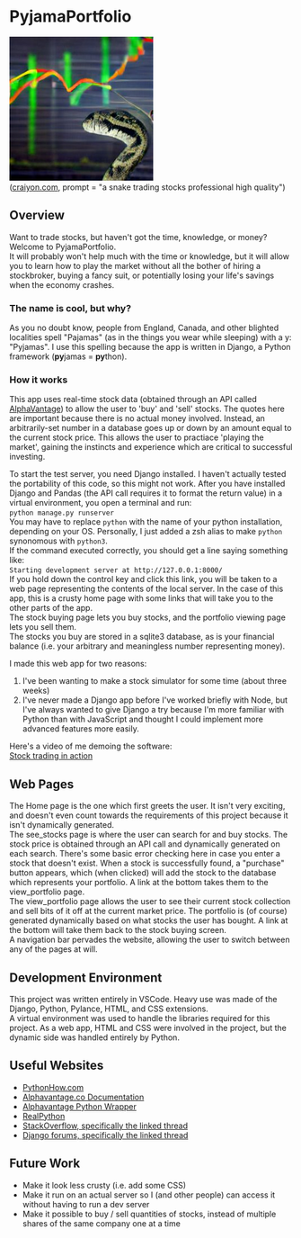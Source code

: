 # PyjamaPortfolio
![a snake trading stocks](./snake-stocks2-big.jpeg)  
([craiyon.com](https://craiyon.com), prompt = "a snake trading stocks professional high quality")


## Overview

Want to trade stocks, but haven't got the time, knowledge, or money?<br/>
Welcome to PyjamaPortfolio.  
It will probably won't help much with the time or knowledge, but it will allow you to learn how to play the market without all the bother of hiring a stockbroker, buying a fancy suit, or potentially losing your life's savings when the economy crashes.  

### The name is cool, but why?
As you no doubt know, people from England, Canada, and other blighted localities spell "Pajamas" (as in the things you wear while sleeping) with a y: "Pyjamas". I use this spelling because the app is written in Django, a Python framework (**py**jamas = **py**thon).


### How it works
This app uses real-time stock data (obtained through an API called [AlphaVantage](https://www.alphavantage.co/)) to allow the user to 'buy' and 'sell' stocks. The quotes here are important because there is no actual money involved. Instead, an arbitrarily-set number in a database goes up or down by an amount equal to the current stock price. This allows the user to practiace 'playing the market', gaining the instincts and experience which are critical to successful investing.

To start the test server, you need Django installed. I haven't actually tested the portability of this code, so this might not work. After you have installed Django and Pandas (the API call requires it to format the return value) in a virtual environment, you open a terminal and run:  
`python manage.py runserver`  
You may have to replace `python` with the name of your python installation, depending on your OS. Personally, I just added a zsh alias to make `python` synonomous with `python3`.  
If the command executed correctly, you should get a line saying something like:  
`Starting development server at http://127.0.0.1:8000/`  
If you hold down the control key and click this link, you will be taken to a web page representing the contents of the local server. In the case of this app, this is a crusty home page with some links that will take you to the other parts of the app.  
The stock buying page lets you buy stocks, and the portfolio viewing page lets you sell them.  
The stocks you buy are stored in a sqlite3 database, as is your financial balance (i.e. your arbitrary and meaningless number representing money).

I made this web app for two reasons: 
1. I've been wanting to make a stock simulator for some time (about three weeks)
1. I've never made a Django app before
I've worked briefly with Node, but I've always wanted to give Django a try because I'm more familiar with Python than with JavaScript and thought I could implement more advanced features more easily.

Here's a video of me demoing the software:  
[Stock trading in action](https://youtu.be/JGZ7tjp87N4)

## Web Pages
The Home page is the one which first greets the user. It isn't very exciting, and doesn't even count towards the requirements of this project because it isn't dynamically generated.<br/>
The see_stocks page is where the user can search for and buy stocks. The stock price is obtained through an API call and dynamically generated on each search. There's some basic error checking here in case you enter a stock that doesn't exist. When a stock is successfully found, a "purchase" button appears, which (when clicked) will add the stock to the database which represents your portfolio. A link at the bottom takes them to the view_portfolio page.<br/>
The view_portfolio page allows the user to see their current stock collection and sell bits of it off at the current market price. The portfolio is (of course) generated dynamically based on what stocks the user has bought. A link at the bottom will take them back to the stock buying screen.<br/>
A navigation bar pervades the website, allowing the user to switch between any of the pages at will.

## Development Environment
This project was written entirely in VSCode. Heavy use was made of the Django, Python, Pylance, HTML, and CSS extensions.  
A virtual environment was used to handle the libraries required for this project.
As a web app, HTML and CSS were involved in the project, but the dynamic side was handled entirely by Python.

## Useful Websites
* [PythonHow.com](https://pythonhow.com/python-tutorial/pandas/Accessing-pandas-dataframe-columns-rows-and-cells/)
* [Alphavantage.co Documentation](https://www.alphavantage.co/documentation/)
* [Alphavantage Python Wrapper](https://github.com/RomelTorres/alpha_vantage)
* [RealPython](https://realpython.com/python-api/)
* [StackOverflow, specifically the linked thread](https://stackoverflow.com/questions/25028895/very-simple-user-input-in-django)
* [Django forums, specifically the linked thread](https://forum.djangoproject.com/t/read-which-button-in-a-loop-was-clicked/648/5)

## Future Work
* Make it look less crusty (i.e. add some CSS)
* Make it run on an actual server so I (and other people) can access it without having to run a dev server
* Make it possible to buy / sell quantities of stocks, instead of multiple shares of the same company one at a time